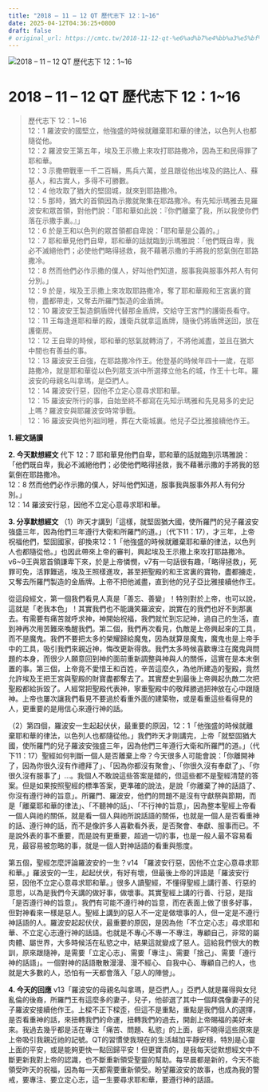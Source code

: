 ```yaml
---
title: "2018 – 11 – 12 QT 歷代志下 12：1~16"
date: 2025-04-12T04:36:25+0800
draft: false
# original_url: https://cmtc.tw/2018-11-12-qt-%e6%ad%b7%e4%bb%a3%e5%bf%97%e4%b8%8b-12%ef%bc%9a116
---
```


![2018 – 11 – 12 QT 歷代志下  12：1\~16](/images/qt.jpg   "2018 – 11 – 12 QT 歷代志下  12：1\~16")

# 2018 – 11 – 12 QT 歷代志下 12：1\~16

> 歷代志下 12：1\~16  
> 12：1 羅波安的國堅立，他強盛的時候就離棄耶和華的律法，以色列人也都隨從他。  
> 12：2 羅波安王第五年，埃及王示撒上來攻打耶路撒冷，因為王和民得罪了耶和華。  
> 12：3 示撒帶戰車一千二百輛，馬兵六萬，並且跟從他出埃及的路比人、蘇基人，和古實人，多得不可勝數。  
> 12：4 他攻取了猶大的堅固城，就來到耶路撒冷。  
> 12：5 那時，猶大的首領因為示撒就聚集在耶路撒冷。有先知示瑪雅去見羅波安和眾首領，對他們說：「耶和華如此說：『你們離棄了我，所以我使你們落在示撒手裏。』」  
> 12：6 於是王和以色列的眾首領都自卑說：「耶和華是公義的。」  
> 12：7 耶和華見他們自卑，耶和華的話就臨到示瑪雅說：「他們既自卑，我必不滅絕他們；必使他們略得拯救，我不藉著示撒的手將我的怒氣倒在耶路撒冷。  
> 12：8 然而他們必作示撒的僕人，好叫他們知道，服事我與服事外邦人有何分別。」  
> 12：9 於是，埃及王示撒上來攻取耶路撒冷，奪了耶和華殿和王宮裏的寶物，盡都帶走，又奪去所羅門製造的金盾牌。  
> 12：10 羅波安王製造銅盾牌代替那金盾牌，交給守王宮門的護衛長看守。  
> 12：11 王每逢進耶和華的殿，護衛兵就拿這盾牌，隨後仍將盾牌送回，放在護衛房。  
> 12：12 王自卑的時候，耶和華的怒氣就轉消了，不將他滅盡，並且在猶大中間也有善益的事。  
> 12：13 羅波安王自強，在耶路撒冷作王。他登基的時候年四十一歲，在耶路撒冷，就是耶和華從以色列眾支派中所選擇立他名的城，作王十七年。羅波安的母親名叫拿瑪，是亞捫人。  
> 12：14 羅波安行惡，因他不立定心意尋求耶和華。  
> 12：15 羅波安所行的事，自始至終不都寫在先知示瑪雅和先見易多的史記上嗎？羅波安與耶羅波安時常爭戰。  
> 12：16 羅波安與他列祖同睡，葬在大衛城裏。他兒子亞比雅接續他作王。

**1. 經文誦讀**

**2.  今天默想經文**
代下 12：7 耶和華見他們自卑，耶和華的話就臨到示瑪雅說：「他們既自卑，我必不滅絕他們；必使他們略得拯救，我不藉著示撒的手將我的怒氣倒在耶路撒冷。  
12：8 然而他們必作示撒的僕人，好叫他們知道，服事我與服事外邦人有何分別。」  
12：14 羅波安行惡，因他不立定心意尋求耶和華。

**3. 分享默想經文**
（1）昨天才講到「這樣，就堅固猶大國，使所羅門的兒子羅波安強盛三年，因為他們三年遵行大衛和所羅門的道。」（代下11：17），才三年，上帝祝福他們，堅固國家，卻換來12：1「他強盛的時候就離棄耶和華的律法，以色列人也都隨從他。」也因此帶來上帝的審判，興起埃及王示撒上來攻打耶路撒冷。v6\~9王與眾首領謙卑下來，於是上帝憐憫，v7有一句話很有趣，「略得拯救」，死罪可免，活罪難逃，埃及王照樣進攻，甚至把聖殿的和王宮裏的寶物，盡都擄走，又奪去所羅門製造的金盾牌。上帝不把他滅盡，直到他的兒子亞比雅接續他作王。

從這段經文，第一個我們看見人真是「善忘、善變」！特別對於上帝，也可以說，這就是「老我本色」！其實我們也不能譏笑羅波安，說實在的我們也好不到那裏去。有需要有痛苦就呼求神，神開始祝福，我們就忙到忘記神，過自己的生活，直到神再次用苦難來喚醒我們。第二個，我們再次看見，仇敵是上帝興起來的工具，而不是魔鬼。我們不要把太多的榮耀歸給魔鬼，因為就算是魔鬼，魔鬼也是上帝手中的工具，吸引我們來親近神，悔改更新得救。我們太多時候喜歡專注在魔鬼與問題的本身，而很少人願意回到神的面前重新調整與神與人的關係，這實在是本末倒置的事。第三個，上帝竟不愛惜王和百姓，辛苦這麼久，為他所建造的聖殿，竟然允許埃及王把王宮與聖殿的財寶盡都奪去了。其實歷史到最後上帝興起仇敵二次把聖殿都給拆毀了。人經常把聖殿代表神，寧重聖殿中的敬拜勝過把神放在心中跟隨神。上帝也屢次讓我們看見不要過於看重外面的建築物，或是看重這些看得見的人，更重要的是用信心來遵行神的話。

（2）第四個，羅波安一生起起伏伏，最重要的原因，12：1「他強盛的時候就離棄耶和華的律法，以色列人也都隨從他。」我們昨天才剛講完，上帝「就堅固猶大國，使所羅門的兒子羅波安強盛三年，因為他們三年遵行大衛和所羅門的道。」（代下11：17）聖經如何判斷一個人是否離棄上帝？今天很多人可能會說：「你離開神了，因為你很久沒有作禮拜了」、「因為你都沒有聚會」、「你很久沒有奉獻了」、「你很久沒有服事了」…。我個人不敢說這些答案是錯的，但這些都不是聖經清楚的答案。但是如果按照聖經的標準答案，更準確的說法，是說「你離棄了神的話語了、你沒有遵行神的旨意」。所羅門、羅波安，他們的問題不是沒有守獻祭與節期，而是「離棄耶和華的律法」、「不聽神的話」、「不行神的旨意」，因為整本聖經上帝看一個人與祂的關係，就是看一個人與祂所說話語的關係，也就是一個人是否看重神的話、遵行神的話，而不是像許多人喜歡看外表，是否聚會、奉獻、服事而已。不是說外表的事不重要，而是說有更重要，超過一切的事，也是一般人最不容易看見，最容易被忽略的事，就是一個人對神話語的看重與態度。

第五個，聖經怎麼評論羅波安的一生？v14 「羅波安行惡，因他不立定心意尋求耶和華。」羅波安的一生，起起伏伏，有好有壞，但最後上帝的評語是「羅波安行惡，因他不立定心意尋求耶和華。」很多人讀聖經，不懂得聖經上講行善、行惡的意思，以為是我們今天講的做好事，做壞事。其實聖經上講的行善、行惡，是指「是否遵行神的旨意」。我們有可能不遵行神的旨意，而在表面上做了很多好事，但對神看來一樣是惡人。聖經上講到的惡人不一定是做壞事的人，但一定是不遵行神話語的人。羅波安起起伏伏，最重要的原因，是因為他「不立定心志」尋求耶和華、不立定心志遵行神的話語。也就是不專心不專一不專注，專顧自己，非常的屬肉體、屬世界，大多時候活在私慾之中，結果這就變成了惡人。這給我們很大的教訓，原來跟隨神，是需要「立定心志」、需要「專注」、需要「捨己」、需要「遵行神的話語」。一個對神的話語散散漫漫、漫不經心、自我中心、專顧自己的人，也就是大多數的人，恐怕有一天都會落入「惡人的陣營」。

**4. 今天的回應**
v13「羅波安的母親名叫拿瑪，是亞捫人。」亞捫人就是羅得與女兒亂倫的後裔，所羅門王有這麼多的妻子，兒子，他卻選了其中一個拜偶像妻子的兒子羅波安接續他作王。上樑不正下樑歪，但這不是重點，重點是我們個人的選擇，是否看重神的話，來扭轉我們的命運，扭轉我們的過去，開創上帝賜福的美好未來。我過去幾乎都是活在專注「痛苦、問題、私慾」的上面，卻不曉得這些原來是上帝吸引我親近祂的記號。QT的習慣使我現在的生活越加平靜安穩，特別是心靈上面的平安，或是能夠更快一點回歸平安！但更寶貴的，是我每天從默想經文中不斷更新我對上帝的認識，也不斷重新領受聖靈的幫助。每早晨都是新的，今天不能領受昨天的祝福，因為每一天都需要重新領受。盼望羅波安的故事，也成為我的警戒，要專注、要立定心志，這一生要尋求耶和華，要遵行神的話語。

